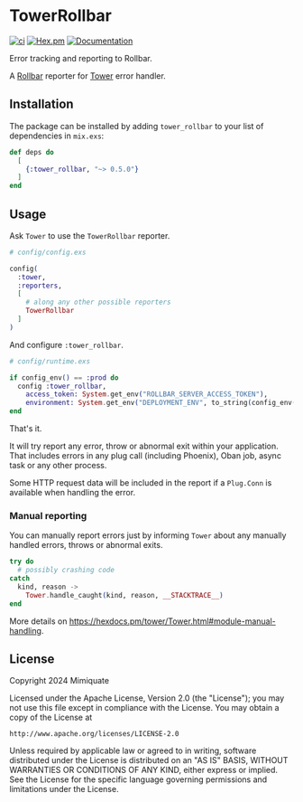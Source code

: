 # TowerRollbar

[![ci](https://github.com/mimiquate/tower_rollbar/actions/workflows/ci.yml/badge.svg?branch=main)](https://github.com/mimiquate/tower_rollbar/actions?query=branch%3Amain)
[![Hex.pm](https://img.shields.io/hexpm/v/tower_rollbar.svg)](https://hex.pm/packages/tower_rollbar)
[![Documentation](https://img.shields.io/badge/Documentation-purple.svg)](https://hexdocs.pm/tower_rollbar)

Error tracking and reporting to Rollbar.

A [Rollbar](https://rollbar.com) reporter for [Tower](https://github.com/mimiquate/tower) error handler.

## Installation

The package can be installed by adding `tower_rollbar` to your list of dependencies in `mix.exs`:

```elixir
def deps do
  [
    {:tower_rollbar, "~> 0.5.0"}
  ]
end
```

## Usage

Ask `Tower` to use the `TowerRollbar` reporter.

```elixir
# config/config.exs

config(
  :tower,
  :reporters,
  [
    # along any other possible reporters
    TowerRollbar
  ]
)
```

And configure `:tower_rollbar`.

```elixir
# config/runtime.exs

if config_env() == :prod do
  config :tower_rollbar,
    access_token: System.get_env("ROLLBAR_SERVER_ACCESS_TOKEN"),
    environment: System.get_env("DEPLOYMENT_ENV", to_string(config_env()))
end
```

That's it.

It will try report any error, throw or abnormal exit within your application. That includes errors in
any plug call (including Phoenix), Oban job, async task or any other process.

Some HTTP request data will be included in the report if a `Plug.Conn` is available when handling the error.

### Manual reporting

You can manually report errors just by informing `Tower` about any manually handled errors, throws or abnormal exits.


```elixir
try do
  # possibly crashing code
catch
  kind, reason ->
    Tower.handle_caught(kind, reason, __STACKTRACE__)
end
```

More details on https://hexdocs.pm/tower/Tower.html#module-manual-handling.

## License

Copyright 2024 Mimiquate

Licensed under the Apache License, Version 2.0 (the "License");
you may not use this file except in compliance with the License.
You may obtain a copy of the License at

    http://www.apache.org/licenses/LICENSE-2.0

Unless required by applicable law or agreed to in writing, software
distributed under the License is distributed on an "AS IS" BASIS,
WITHOUT WARRANTIES OR CONDITIONS OF ANY KIND, either express or implied.
See the License for the specific language governing permissions and
limitations under the License.
